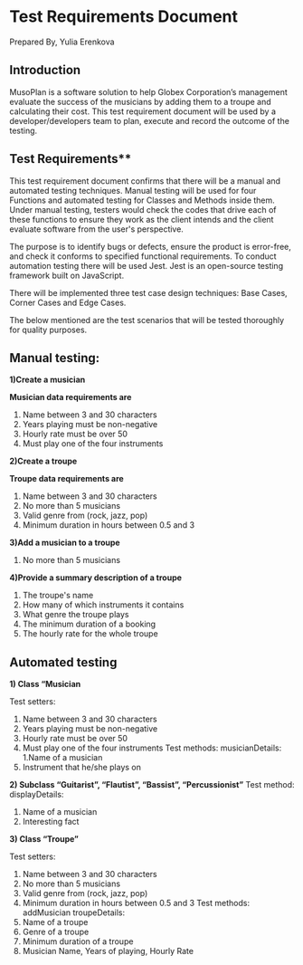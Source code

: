 # Test Requirements Document
Prepared By, 
Yulia Erenkova 

## Introduction
MusoPlan is a software solution to help Globex Corporation’s management evaluate the success of the musicians by adding them to a troupe and calculating their cost.  This test requirement document will be used by a developer/developers team to plan, execute and record the outcome of the testing.

## Test Requirements**
This test requirement document confirms that there will be a manual and automated testing techniques. Manual testing will be used for four Functions and automated testing for Classes and Methods inside them.
Under manual testing, testers would check the codes that drive each of these functions to ensure they work as the client intends and the client evaluate software from the user's perspective.

The purpose is to identify bugs or defects, ensure the product is error-free, and check it conforms to specified functional requirements.
To conduct automation testing there will be used Jest. Jest is an open-source testing framework built on JavaScript.

There will be implemented three test case design techniques: Base Cases, Corner Cases and Edge Cases.

The below mentioned are the test scenarios that will be tested thoroughly for quality purposes. 

## Manual testing:

 **1)Create a musician**

**Musician data requirements are**
1. Name between 3 and 30 characters
2. Years playing must be non-negative 
3. Hourly rate must be over 50
4. Must play one of the four instruments 

**2)Create a troupe**

**Troupe data requirements are**

1. Name between 3 and 30 characters
2. No more than 5 musicians
3. Valid genre from (rock, jazz, pop)
4. Minimum duration in hours between 0.5 and 3

**3)Add a musician to a troupe**

1. No more than 5 musicians

**4)Provide a summary description of a troupe**

1. The troupe's name
2. How many of which instruments it contains
3. What genre the troupe plays
4. The minimum duration of a booking
5. The hourly rate for the whole troupe

## Automated testing

**1) Class “Musician**

Test setters:
1. Name between 3 and 30 characters
2. Years playing must be non-negative 
3. Hourly rate must be over 50
4. Must play one of the four instruments 
Test methods:
musicianDetails:
1.Name of a musician
2. Instrument that he/she plays on

**2) Subclass “Guitarist”, “Flautist”, “Bassist”, “Percussionist”**
Test method:
displayDetails:
1. Name of a musician
2. Interesting fact

**3) Class “Troupe”**

Test setters:
1. Name between 3 and 30 characters
2. No more than 5 musicians
3. Valid genre from (rock, jazz, pop)
4. Minimum duration in hours between 0.5 and 3
Test methods:
addMusician
troupeDetails:
1. Name of a troupe
2. Genre of a troupe
3. Minimum duration of a troupe
4. Musician Name, Years of playing, Hourly Rate









